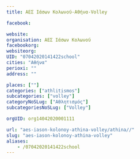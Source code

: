 ```yaml
---
title: ΑΕΣ Ιάσων Κολωνού-Αθήνα-Volley

facebook:

website:
organisation: ΑΕΣ Ιάσων Κολωνού
facebookorg:
websiteorg:
UID: "07042020141422school"
cities: "Αθήνα"
perioxi: ""
address: ""

places: [""]
categories: ["athlitismos"]
subcategories: ["volley"]
categoryNoSLug: ["Αθλητισμός"]
subcategoriesNoSLug: ["Volley"]

orgUID: org14042020001111

url: "aes-iason-kolonoy-athina-volley/athina//"
slug: "aes-iason-kolonoy-athina-volley"
aliases:
    - /07042020141422school
---
```





